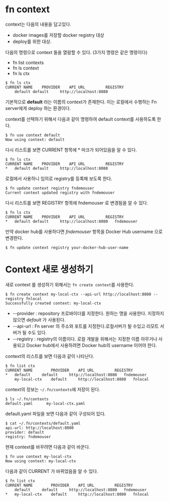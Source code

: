 # fn context

context는 다음의 내용을 담고있다.
- docker images를 저장할 docker registry 대상
- deploy를 위한 대상.

다음의 명령으로 context 들을 열람할 수 있다. (3가지 명령은 같은 명령이다)
- fn list contexts
- fn ls context
- fn ls ctx

~~~
$ fn ls ctx
CURRENT	NAME	PROVIDER	API URL			REGISTRY
	default	default		http://localhost:8080
~~~

기본적으로 **default** 라는 이름의 context가 존재한다.
이는 로컬에서 수행하는 Fn server에게 deploy 하는 환경이다.

context를 선택하기 위해서 다음과 같이 명령하여 default context를 사용하도록 한다.
~~~
$ fn use context default
Now using context: default
~~~

다시 리스트를 보면 CURRENT 항목에 * 마크가 되어있음을 알 수 있다.
~~~
$ fn ls ctx
CURRENT	NAME	PROVIDER	API URL			REGISTRY
*	default	default		http://localhost:8080
~~~

로컬에서 사용하니 임의로 registry를 등록해 보도록 한다.
~~~
$ fn update context registry fndemouser
Current context updated registry with fndemouser
~~~

다시 리스트를 보면 REGISTRY 항목에 fndemouser 로 변경됨을 알 수 있다.
~~~
$ fn ls ctx
CURRENT	NAME	PROVIDER	API URL			REGISTRY
*	default	default		http://localhost:8080	fndemouser
~~~

만약 docker hub를 사용하다면 *fndemouser* 항목을 Docker Hub username 으로 변경한다.
~~~
$ fn update context registry your-docker-hub-user-name
~~~


# Context 새로 생성하기
새로 context 를 생성하기 위해서는 `fn create context`를 사용한다.
~~~
$ fn create context my-local-ctx --api-url http://localhost:8080 --registry fnlocal
Successfully created context: my-local-ctx
~~~
- --provider : repository 프로바이더를 지정한다. 원하는 명을 사용한다. 지정하지 않으면 *default* 가 사용된다.
- --api-url : Fn server 의 주소와 포트를 지정한다.로컬서버가 될 수있고 리모트 서버가 될 수도 있다.
- --registry : registry의 이름이다. 로컬 개발을 위해서는 지정한 이름 아무거나 사용되고 Docker hub에서 사용하려면 Docker hub의 username 이어야 한다.

context의 리스트를 보면 다음과 같이 나타난다.
~~~
$ fn list ctx
CURRENT	NAME		PROVIDER	API URL			REGISTRY
*	default		default		http://localhost:8080	fndemouser
	my-local-ctx	default		http://localhost:8080	fnlocal
~~~

context의 정보는 `~/.fn/contexts`에 저장이 된다.
~~~
$ ls ~/.fn/contexts
default.yaml      my-local-ctx.yaml
~~~

default.yaml 파일을 보면 다음과 같이 구성되어 있다.
~~~
$ cat ~/.fn/contexts/default.yaml
api-url: http://localhost:8080
provider: default
registry: fndemouser
~~~

현재 context를 바꾸려면 다음과 같이 바꾼다.
~~~
$ fn use context my-local-ctx
Now using context: my-local-ctx
~~~

다음과 같이 CURRENT 가 바뀌었음을 알 수 있다.
~~~
$ fn list ctx
CURRENT	NAME		PROVIDER	API URL			REGISTRY
	default		default		http://localhost:8080	fndemouser
*	my-local-ctx	default		http://localhost:8080	fnlocal
~~~

